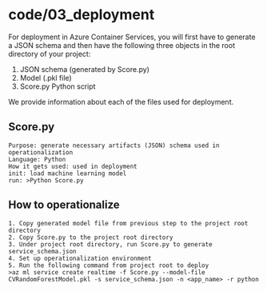# code\/03_deployment

For deployment in Azure Container Services, you will first have to generate a JSON schema and then have the following three objects in the root directory of your project:
1. JSON schema (generated by Score.py)
2. Model (.pkl file)
3. Score.py Python script

We provide information about each of the files used for deployment. 

## Score.py
    Purpose: generate necessary artifacts (JSON) schema used in operationalization
    Language: Python
    How it gets used: used in deployment
    init: load machine learning model 
    run: >Python Score.py

## How to operationalize
    1. Copy generated model file from previous step to the project root directory
    2. Copy Score.py to the project root directory
    3. Under project root directory, run Score.py to generate service_schema.json
    4. Set up operationalization environment
    5. Run the following command from project root to deploy 
    >az ml service create realtime -f Score.py --model-file CVRandomForestModel.pkl -s service_schema.json -n <app_name> -r python
